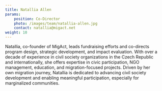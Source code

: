 ```yaml
---
title: Natallia Allen
params:
    position: Co-Director
    photo: /images/team/natallia-allen.jpg
    contact: natallia@migact.net
weight: 10
---
```


Natallia, co-founder of MigAct, leads fundraising efforts and co-directs program design, strategic development, and impact evaluation. With over a decade of experience in civil society organizations in the Czech Republic and internationally, she offers expertise in civic participation, NGO management, education, and migration-focused projects. Driven by her own migration journey, Natallia is dedicated to advancing civil society development and enabling meaningful participation, especially for marginalized communities.